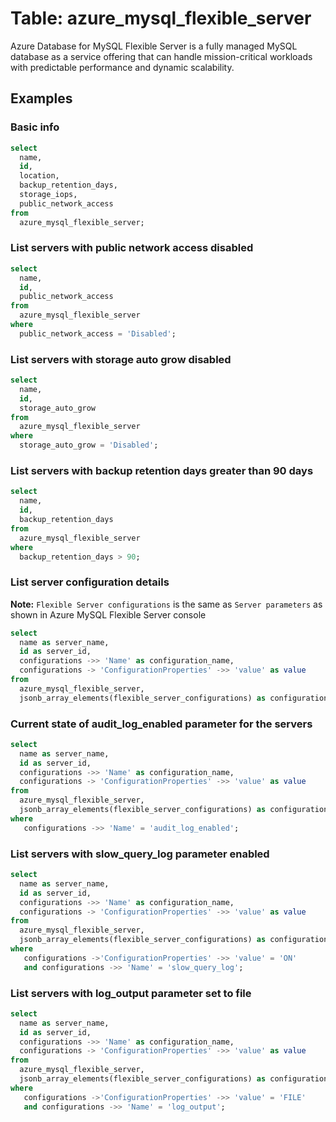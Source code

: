 # Table: azure_mysql_flexible_server

Azure Database for MySQL Flexible Server is a fully managed MySQL database as a service offering that can handle mission-critical workloads with predictable performance and dynamic scalability.

## Examples

### Basic info

```sql
select
  name,
  id,
  location,
  backup_retention_days,
  storage_iops,
  public_network_access
from
  azure_mysql_flexible_server;
```

### List servers with public network access disabled

```sql
select
  name,
  id,
  public_network_access
from
  azure_mysql_flexible_server
where
  public_network_access = 'Disabled';
```

### List servers with storage auto grow disabled

```sql
select
  name,
  id,
  storage_auto_grow
from
  azure_mysql_flexible_server
where
  storage_auto_grow = 'Disabled';
```

### List servers with backup retention days greater than 90 days

```sql
select
  name,
  id,
  backup_retention_days
from
  azure_mysql_flexible_server
where
  backup_retention_days > 90;
```

### List server configuration details

**Note:** `Flexible Server configurations` is the same as `Server parameters` as shown in Azure MySQL Flexible Server console

```sql
select
  name as server_name,
  id as server_id,
  configurations ->> 'Name' as configuration_name,
  configurations -> 'ConfigurationProperties' ->> 'value' as value
from
  azure_mysql_flexible_server,
  jsonb_array_elements(flexible_server_configurations) as configurations;
```

### Current state of audit_log_enabled parameter for the servers

```sql
select
  name as server_name,
  id as server_id,
  configurations ->> 'Name' as configuration_name,
  configurations -> 'ConfigurationProperties' ->> 'value' as value
from
  azure_mysql_flexible_server,
  jsonb_array_elements(flexible_server_configurations) as configurations
where
   configurations ->> 'Name' = 'audit_log_enabled';
```

### List servers with slow_query_log parameter enabled

```sql
select
  name as server_name,
  id as server_id,
  configurations ->> 'Name' as configuration_name,
  configurations -> 'ConfigurationProperties' ->> 'value' as value
from
  azure_mysql_flexible_server,
  jsonb_array_elements(flexible_server_configurations) as configurations
where
   configurations ->'ConfigurationProperties' ->> 'value' = 'ON'
   and configurations ->> 'Name' = 'slow_query_log';
```

### List servers with log_output parameter set to file

```sql
select
  name as server_name,
  id as server_id,
  configurations ->> 'Name' as configuration_name,
  configurations -> 'ConfigurationProperties' ->> 'value' as value
from
  azure_mysql_flexible_server,
  jsonb_array_elements(flexible_server_configurations) as configurations
where
   configurations ->'ConfigurationProperties' ->> 'value' = 'FILE'
   and configurations ->> 'Name' = 'log_output';
```
